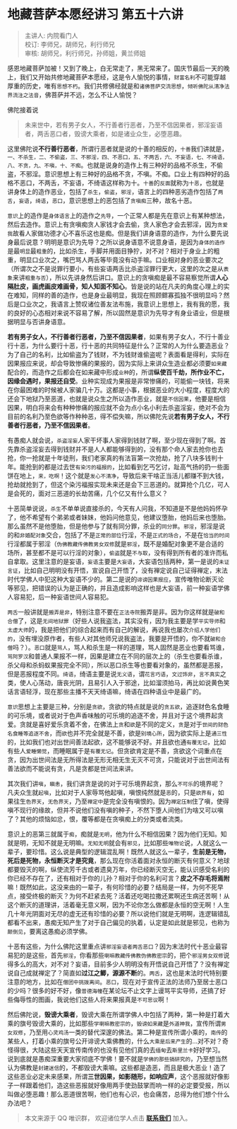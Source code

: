 # 地藏菩萨本愿经讲习 第五十六讲

> 主讲人: 内院看门人 <br />
> 校订: 李师兄，胡师兄，利行师兄 <br />
> 审核: 胡师兄，利行师兄，孙师姐，黄兰师姐 <br />

感恩地藏菩萨加被！又到了晚上，白无常走了，黑无常来了。国庆节最后一天的晚上，我们又开始共修地藏菩萨本愿经，这是令人愉悦的事情，`财富名利`不可能穿越厚重的历史，唯有`思想不朽`。我们共修佛经就是和`诸佛菩萨交流思想`，`倾听佛陀从清净法界流注之法音`，佛菩萨并不远，怎么不让人愉悦？

佛陀接着说

> 未来世中，若有男子女人，不行善者行恶者，乃至不信因果者，邪淫妄语者，两舌恶口者，毁谤大乘者，如是诸业众生，必堕恶趣。

这里佛陀说**不行善行恶者**，所谓行恶者就是说的十善的相反的，`十善`我们讲就是，`一、不杀生，二、不偷盗，三、不邪淫，四、不恶口，五、不两舌，六、不妄语，七、不绮语，八、不贪，九、不嗔，十、不痴`。也就是说身的造作上有三种好的品格不杀生，不偷盗，不邪淫。意识思想上有三种好的品格不贪，不嗔。不痴。口业上有四种好的品格不恶口，不两舌，不妄语，不绮语这样称为十。`十善`的`反面`就称为`十恶`，也就是讲身体上的造作恶业，包括了`杀生`，`偷盗`，`邪淫`，语言上的四种恶劣造作包括了`两舌`，`妄语`，`绮语`，`恶口`，意识思想上的恶包括了`贪嗔痴`三种，故名十恶。

`意识`上的造作是`身体语言`上的造作之`先导`，一个正常人都是先在意识上有某种想法，然后去造作。意识上有贪嗔痴贪人家钱才会去偷，贪人家色才会去邪淫，因为`贪爱我`故看人家做功德才心不喜乐这也是痴。但是我们讲身语意的造作，为什么要先说身最后说意？明明是意识为先导？之所以说身语意不说意身语，是因为`身体的造作`是最`明显`最`粗重`的，比如杀生，手脚并用面目狰狞，对不对？相对于身业上的粗重，明显口业次之，嘴巴骂人两舌等毕竟没有动手嘛。口业相对身的恶业要次之（所谓次之不是说罪行要小，有些妄语两舌比杀盗淫罪行更大，这里的次之是从`表象`来讲`粗重与否`），所以先讲身然后讲口。意识上的贪嗔痴是最不容易察觉所谓**人心隔肚皮，画虎画皮难画骨，知人知面不知心**。皆是说的站在凡夫的角度心理上的实在难知，同样的善的造作，也是身业最明显，我现在照顾鳏寡孤独不很明显吗？然后是口业次之，我语言上赞叹诸位善友法布施，我意识上思想上，我有我的愿，我的良好的心态相对来说不容易了解，所以固然是意识为先导才有身业语业，但是根据明显与否讲身语意。

**若有男子女人，不行善者行恶者，乃至不信因果者**，如果有男子女人，不行十善业行十恶，为什么要行十恶，行十恶的共同特征是什么？正常的人为什么要造恶业？为了自己的名利，比如偷盗为了钱财，不为钱财谁偷盗呢？表面看是得利，实际在因果报应来说，却会导致惨痛的果报的，因为实际上来讲众生造业都必须要`如来藏`配合的，而造作之后都会在如来藏中形成`业种`的，所谓**纵使百千劫，所作业不亡，因缘会遇时，果报还自受**。业种实现成为果报是非常惨痛的，可能偷一块钱，将来在你最困难的时候被人家骗几十万。这都是小事，根据恶业的大小程度，程度大的还会下地狱乃至恶道，也就是说众生之所以造作恶业，就是`不信因果`，他要是相信因果，明白将来会有种种惨痛的报应就不会为点小名小利去杀盗淫妄，绝对不会为目前的名利乃至色欲等作种种恶，得不偿失嘛，所以佛陀先说**若有男子女人，不行善者行恶者，乃至不信因果者**。

有愚痴人就会说，`杀盗淫妄`人家干坏事人家得到钱财了啊，至少现在得到了啊。首先靠杀盗淫妄去得到钱财并不是人人都能够得到的，没有那个命人家去抢你也去抢，你一抢就是十年徒刑，我们老家真的有法盲第一次抢劫，抢了八块多钱判十年。能抢到的都是过去世`有染污的福报的`，比如看到乞丐乞讨，趾高气扬的扔一些面饼在地上，`来，吃啊`！这个就是`发心不清净`，导致后来干啥正当活儿都赚不到大钱，抢劫就抢到了，但这个染污福报实现未来还是会下三恶道的。就算抢个几亿，可人是会死的，面对三恶道的长劫苦痛，几个亿又有什么意义？

十恶简单说说，`杀生`不单单说直接杀的，今天有人问我，不知道是不是他妈妈怀孕了，他不希望有个弟弟或者妹妹，他妈问他意见，他建议堕胎，他妈后来也堕胎。那么虽然不是他堕胎，但是他参与了就有同分罪，杀业的`同分罪`。`邪淫`，邪淫是说的和`非婚配对象`交合，包括了不是`正常的部位`行淫，不是`正式的场合`，不是在`恰当的时间`行淫都属于邪淫（`伪佛教藏传佛教男女双修`就是`邪淫`，既不是婚配对象更不是合适的场所，甚至都不是可以行淫的对象），`偷盗`就是`不与取`，没有得到所有者的准许而私自拿取。这里注意的是妄语，`妄语`主要是`大妄语`，大妄语包括两种，第一是说的`未证言证`，比如自己明明没有开悟，宣说自己开悟了，没有禅定说自己证得禅定，末法时代学佛人中犯这种大妄语不少的。第二是说的`诽谤因果报应`，宣传唯物论断灭论等邪见，把错误的认为是正确的，并且造成影响这样也是大妄语，前一种妄语学佛人容易犯，后一种妄语世间人容易犯。

`两舌`一般讲就是`搬弄是非`，特别注意不要在`正法寺院`搬弄是非。因为你这样就是`破和合僧`了，这是`无间地狱罪`（好些人说我盗法，其实没有，因为我主要是学`平实导师`和`太虚大师`的，我是把他们的综合起来而有自己的解说，再说我也屡次`介绍人学他们的`，没有埋没原作者，有些人对其他师兄说我盗法，我要是开悟的，你不就`破和合僧`吗？）。`恶口`就是`骂人`，骂人和杀生是一样的道理，骂人固然是恶业也要看骂谁，`骂阿罗汉`和普通人果报不一样，因果是建立在不同的层次上的（杀生也要看杀谁，杀父母和杀蚂蚁果报完全不同），所以恶口杀生等也要看对象的，虽然都是恶报，但是恶报程度不同。`绮语`，绮语主要是说`无义语`，谓`花言巧语`，`文过饰非`，`言不真实`之类，使人心荡动，唐丧光阴，且易引人入于邪途，比如溜须拍马，再比如说黄色笑话言语轻浮，现在那些主播不天天绮语嘛，绮语在四种语业中是最广的。

`意识`思想上主要是三种，分别是`贪欲`，贪欲的特点就是说的`贪五欲`，追逐财色名食睡的可乐境，或者说对于色声香味触的可乐境的追逐不舍，并且对于这个境界起贪爱。贪就是喜好爱乐贪着不舍，在佛法上`贪`和`欲`是不同的定义，`贪`是对于`世间的财色名食睡等追逐不舍`，而`欲`也并不完全就是不善，欲是`别境心所`，因为欲实际上是`通三性`的，比如我们也对出世间善法起欲，这不能够说不好。并且欲也通`有覆无记`，比如有些人`爱睡懒觉`，而睡眠属于是`有覆无记`。但贪欲肯定是不善，贪欲这个词重点在贪，因为出世间法是无所得法是无形无相无生无灭不可贪，只能说对于出世间法有善法欲而不能说有贪，凡是贪都是世间法来讲。

其次我们讲`嗔`，`瞋恚`，我们讲贪是说的对于可乐境界起贪，那么`不可乐`的境界呢？凡夫众生就`起嗔`，比如对于人家辱骂他起嗔，嗔恨纯然就是`恶`的，只是`欲界有`，如果往生`色界天`，`无色界天`，乃至`禅定中`是完全没有嗔恨的。因为`禅定压制`住了嗔，使得嗔不现行的缘故，但并不说他们没有嗔的种子，不然下堕人间他们为啥又可以嗔了？其他的烦恼如忿，恨，覆等都是在贪嗔痴上的分类或者流类。

意识上的恶第三就属于`痴`，痴就是`无明`，他为什么不相信因果？因为他们无知。知就是明，无知不就是无明嘛。`无知无明`就会有`邪见`，比如那些`唯物论`说，人就这么一辈子，要珍惜。这么说是典型的逻辑混乱啊！既然人就这么一辈子，**生前是无物，死后是死物，永恒断灭才是究竟**，那么现在你活着面对永恒的断灭有何意义？地球都要毁灭的啊，纵使流芳千古或者遗臭万年，你已经断灭空无，能认识感受名利的你已经不存在了，还有相对于你的儿孙？相对于你的名利可言？**皮之不存毛将焉附**嘛！既然如此，这没来由的一辈子，有何珍惜的必要？结局是一样，为何不死早点，接受终极的断灭？为何不赶紧去死？活着还吃喝拉撒还累啊还生病还苦啊！从这个断灭的道理讲，活着毫无意义啊，因为不论你怎么做都是永恒的空无啊！人生几十年光阴面对无尽的虚无还有珍惜的必要？所以说他们就是无明啊，连逻辑错乱都看不出来，愚痴无知产生了对于自己偏见的执着，认定是如此就是邪见，也称为`颠倒见`，要离这愚痴必须学佛。

十恶有这些，为什么佛陀这里重点讲`邪淫妄语者两舌恶口`？因为末法时代十恶业最容易犯的是这些，首先`邪淫`，你看那些`喇嘛教藏传佛教伪佛教密宗`的，把个`邪淫男女双修`说得多么的高大，对不对？妄语，目前多少人明明没有开悟说自己开悟了？没有禅定说自己成就禅定了？简直如**过江之鲫，源源不断**的。`两舌`，这也是末法时代特别要注意的地方，比如在`僧团中挑拨离间`。`恶口`，现在对于宣传正法的法师乃至居士恶口的少吗？很多的好不好，像`普德海幢`在某论坛不止文字上谩骂平实导师，还搞了好些侮辱性的图画，我说他们这些人将来果报真是`不可思议`啊！

然后佛陀说，**毁谤大乘者**，毁谤大乘在所谓学佛人中包括了两种，第一种是打着大乘的旗号毁谤大乘的，比如那些`学喇嘛教密宗的`，`毁谤如来藏`是`外道神我`，宣传所谓`男女双修`，乃至用`心灵鸡汤`一类的替代深邃的佛法。第二种是宣传所谓小乘的，`南传`的某些人，打着小乘的旗号公开诽谤大乘佛教的，什么`大乘是后来产生`的...对不对？奇怪得很，大陆这些天天宣传南传的也没有见他们真的去`缅甸`去`斯里兰卡`好好学习。说到底就是愚痴深重要大家彻底不学佛！要不就是`学佛的那些搞研究的`，乃至想当然认为佛教是`封建迷信`的，不都毁谤大乘嘛。这些都是造恶，而且是极大恶业！造了这些恶业必定未来感果，所谓**三世因果，如影随形，如响应声**，这个恶报就好像影子一样跟着他们，造这些恶报就好像用两手使劲鼓掌而响一样的必定要受报，所以叫做必堕恶趣！那么恶道很苦啊，他们也有心识，也会痛苦，总得为他们想个什么办法吧？

> 本文来源于 QQ 唯识群， 欢迎诸位学人点击 **[联系我们](https://mp.weixin.qq.com/s/lZCfWjmLjgNR165Tx4_bCQ)** 加入。
